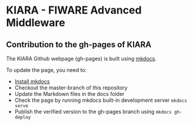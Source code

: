 # KIARA - FIWARE Advanced  Middleware

## Contribution to the gh-pages of KIARA

The KIARA Github webpage (gh-pages) is built using [mkdocs](http://www.mkdocs.org).

To update the page, you need to:

- [Install mkdocs](http://www.mkdocs.org/#installation)
- Checkout the master-branch of this repository
- Update the Markdown files in the docs folder
- Check the page by running mkdocs built-in development server `mkdocs serve`
- Publish the verified version to the gh-pages branch using `mkdocs gh-deploy`

